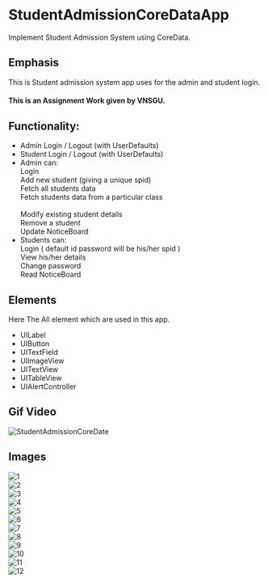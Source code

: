 # StudentAdmissionCoreDataApp
Implement Student Admission System using CoreData.

<h2>Emphasis</h2>
This is Student admission system app uses for the admin and student login.
<h4>This is an Assignment Work given by VNSGU.</h4>
<h2> Functionality: </h2>
<ul>
  <li>Admin Login / Logout (with UserDefaults)</li>
  <li>Student Login / Logout (with UserDefaults)</li>
  <li>Admin can:</li>
       Login</br>
       Add new student (giving a unique spid)</br>
       Fetch all students data</br>
       Fetch students data from a particular class</br></br>
       Modify existing student details</br>
       Remove a student</br>
       Update NoticeBoard
  <li>Students can: </li>                     
       Login ( default id password will be his/her spid )</br>
       View his/her details</br>
       Change password</br>
       Read NoticeBoard</br>
</ul>

<h2>Elements</h2>

<p>Here The All element which are used in this app.</p>
<ul>
  <li>UILabel</li>
  <li>UIButton</li>
  <li>UITextField</li>
  <li>UIImageView</li>
  <li>UITextView</li>
  <li>UITableView</li>
  <li>UIAlertController</li>
</ul>

<h2>Gif Video</h2>

![StudentAdmissionCoreDate](https://user-images.githubusercontent.com/81357299/130328067-cb265808-c752-4ad2-937b-4d5c3fcaf155.gif)

<h2>Images</h2>

  ![1](https://user-images.githubusercontent.com/81357299/130328096-56dce935-7a66-4a58-b947-dea4db6bedfa.png)</br>
  ![2](https://user-images.githubusercontent.com/81357299/130328097-4eb55596-7ae3-40c7-975c-d9ced5cfd563.png)</br>
  ![3](https://user-images.githubusercontent.com/81357299/130328098-7bac806b-47cc-4a6d-b82a-da272d9e5d32.png)</br>
  ![4](https://user-images.githubusercontent.com/81357299/130328099-5fe21e35-fbfd-4d7b-b34a-2c3928d63c73.png)</br>
  ![5](https://user-images.githubusercontent.com/81357299/130328100-9cba9cb3-a8d0-4deb-a535-de08d0a91ce3.png)</br>
  ![6](https://user-images.githubusercontent.com/81357299/130328076-9101db41-df1f-473d-aa9d-4d9e86e29b80.png)</br>
  ![7](https://user-images.githubusercontent.com/81357299/130328088-69a844a4-e883-4125-86c9-2d6627a8a1cd.png)</br>
  ![8](https://user-images.githubusercontent.com/81357299/130328089-74b6cc30-b703-42fa-8f23-e3bc9c11faa3.png)</br>
  ![9](https://user-images.githubusercontent.com/81357299/130328091-4273c5ef-43de-4e9c-8d83-cb44cbe0db4c.png)</br>
  ![10](https://user-images.githubusercontent.com/81357299/130328093-60b81dbc-1bcd-4bc7-9826-1bbc98dce1fd.png)</br>
  ![11](https://user-images.githubusercontent.com/81357299/130328094-a2f93e50-ce53-4026-8b85-e00a0f9ca3f2.png)</br>
  ![12](https://user-images.githubusercontent.com/81357299/130328095-469630f0-ed32-448f-b93f-4efa308241f0.png)

